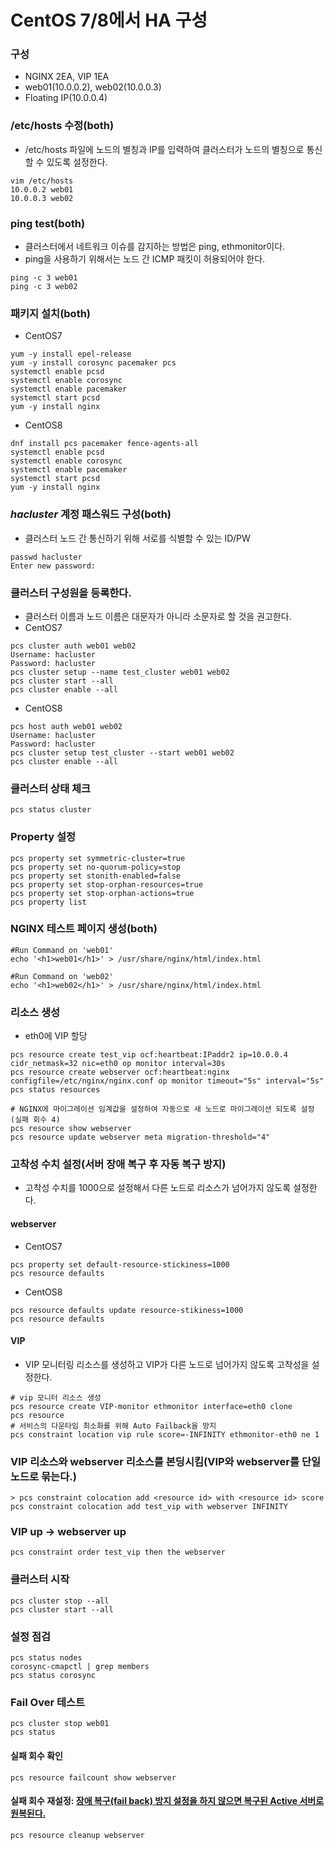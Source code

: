 # CentOS 7/8에서 HA 구성

### 구성
- NGINX 2EA, VIP 1EA
- web01(10.0.0.2), web02(10.0.0.3)
- Floating IP(10.0.0.4)

### /etc/hosts 수정(both)
- /etc/hosts 파일에 노드의 별칭과 IP를 입력하여 클러스터가 노드의 별칭으로 통신할 수 있도록 설정한다.
```
vim /etc/hosts
10.0.0.2 web01
10.0.0.3 web02
```

### ping test(both)
- 클러스터에서 네트워크 이슈를 감지하는 방법은 ping, ethmonitor이다.
- ping을 사용하기 위해서는 노드 간 ICMP 패킷이 허용되어야 한다.
```
ping -c 3 web01
ping -c 3 web02
```

### 패키지 설치(both)
- CentOS7
```
yum -y install epel-release
yum -y install corosync pacemaker pcs
systemctl enable pcsd
systemctl enable corosync
systemctl enable pacemaker
systemctl start pcsd
yum -y install nginx
```
- CentOS8
```
dnf install pcs pacemaker fence-agents-all
systemctl enable pcsd
systemctl enable corosync
systemctl enable pacemaker
systemctl start pcsd
yum -y install nginx
```

### ***hacluster*** 계정 패스워드 구성(both)
- 클러스터 노드 간 통신하기 위해 서로를 식별할 수 있는 ID/PW
```
passwd hacluster
Enter new password:
```

### 클러스터 구성원을 등록한다.
- 클러스터 이름과 노드 이름은 대문자가 아니라 소문자로 할 것을 권고한다.
- CentOS7
```
pcs cluster auth web01 web02
Username: hacluster
Password: hacluster
pcs cluster setup --name test_cluster web01 web02
pcs cluster start --all
pcs cluster enable --all
```
- CentOS8
```
pcs host auth web01 web02
Username: hacluster
Password: hacluster
pcs cluster setup test_cluster --start web01 web02
pcs cluster enable --all
```

### 클러스터 상태 체크
```
pcs status cluster
```

### Property 설정
```
pcs property set symmetric-cluster=true
pcs property set no-quorum-policy=stop
pcs property set stonith-enabled=false
pcs property set stop-orphan-resources=true
pcs property set stop-orphan-actions=true
pcs property list
```

### NGINX 테스트 페이지 생성(both)
```
#Run Command on 'web01'
echo '<h1>web01</h1>' > /usr/share/nginx/html/index.html

#Run Command on 'web02'
echo '<h1>web02</h1>' > /usr/share/nginx/html/index.html
```

### 리소스 생성
- eth0에 VIP 할당
```
pcs resource create test_vip ocf:heartbeat:IPaddr2 ip=10.0.0.4 cidr_netmask=32 nic=eth0 op monitor interval=30s
pcs resource create webserver ocf:heartbeat:nginx configfile=/etc/nginx/nginx.conf op monitor timeout="5s" interval="5s"
pcs status resources

# NGINX에 마이그레이션 임계값을 설정하여 자동으로 새 노드로 마이그레이션 되도록 설정(실패 회수 4)
pcs resource show webserver
pcs resource update webserver meta migration-threshold="4"
```

### 고착성 수치 설정(서버 장애 복구 후 자동 복구 방지)
- 고착성 수치를 1000으로 설정해서 다른 노드로 리소스가 넘어가지 않도록 설정한다.
#### webserver
- CentOS7
```
pcs property set default-resource-stickiness=1000
pcs resource defaults
```
- CentOS8
```
pcs resource defaults update resource-stikiness=1000
pcs resource defaults
```
#### VIP
- VIP 모니터링 리소스를 생성하고 VIP가 다른 노드로 넘어가지 않도록 고착성을 설정한다.
```
# vip 모니터 리소스 생성
pcs resource create VIP-monitor ethmonitor interface=eth0 clone
pcs resource
# 서비스의 다운타임 최소화를 위해 Auto Failback을 방지
pcs constraint location vip rule score=-INFINITY ethmonitor-eth0 ne 1 
```
### VIP 리소스와 webserver 리소스를 본딩시킴(VIP와 webserver를 단일 노드로 묶는다.)
```
> pcs constraint colocation add <resource id> with <resource id> score
pcs constraint colocation add test_vip with webserver INFINITY
```

### VIP up -> webserver up
```
pcs constraint order test_vip then the webserver
```

### 클러스터 시작
```
pcs cluster stop --all
pcs cluster start --all
```

### 설정 점검
```
pcs status nodes
corosync-cmapctl | grep members
pcs status corosync
```

### Fail Over 테스트
```
pcs cluster stop web01
pcs status
```

#### 실패 회수 확인
```
pcs resource failcount show webserver
```
#### 실패 회수 재설정: [장애 복구(fail back) 방지 설정을 하지 않으면 복구된 Active 서버로 원복된다.](https://github.com/sohwaje/manual/blob/main/configure_HA.md#%EA%B3%A0%EC%B0%A9%EC%84%B1-%EC%88%98%EC%B9%98-%EC%84%A4%EC%A0%95%EC%84%9C%EB%B2%84-%EC%9E%A5%EC%95%A0-%EB%B3%B5%EA%B5%AC-%ED%9B%84-%EC%9E%90%EB%8F%99-%EB%B3%B5%EA%B5%AC-%EB%B0%A9%EC%A7%80)
```
pcs resource cleanup webserver
```
